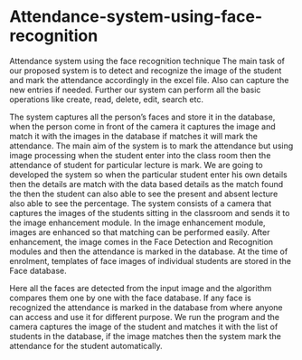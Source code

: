 # Attendance-system-using-face-recognition
Attendance system using the face recognition technique 
The main task of our proposed system is to detect and recognize the image of the student and mark the attendance accordingly in the excel file. Also can capture the new entries if needed. Further our system can perform all the basic operations like create, read, delete, edit, search etc. 

The system captures all the person’s faces and store it in the database, when the person come in front of the camera it captures the image and match it with the images in the database if matches it will mark the attendance. The main aim of the system is to mark the attendance but using image processing when the student enter into the class room then the attendance of student for particular lecture is mark. We are going to developed the system so when the particular student enter his own details then the details are match with the data based details as the match found the then the student can also able to see the present and absent lecture also able to see the percentage. The system consists of a camera that captures the images of the students sitting in the classroom and sends it to the image enhancement module. In the image enhancement module, images are enhanced so that matching can be performed easily. After enhancement, the image comes in the Face Detection and Recognition modules and then the attendance is marked in the database. At the time of enrolment, templates of face images of individual students are stored in the Face database.

Here all the faces are detected from the input image and the algorithm compares them one by one with the face database. If any face is recognized the attendance is marked in the database from where anyone can access and use it for different purpose. We run the program and the camera captures the image of the student and matches it with the list of students in the database, if the image matches then the system mark the attendance for the student automatically.
